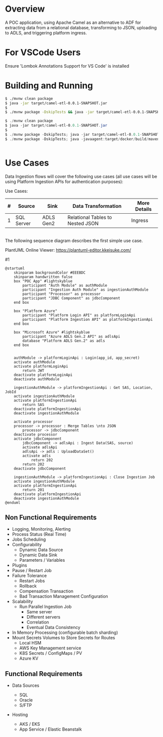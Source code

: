 # Overview 
A POC application, using Apache Camel as an alternative to ADF for extracting data from a relational database, transforming to JSON, uploading to ADLS, and triggering platform ingress.

# For VSCode Users
Ensure 'Lombok Annotations Support for VS Code' is installed

# Building and Running

``` bash
$ ./mvnw clean package
$ java -jar target/camel-etl-0.0.1-SNAPSHOT.jar
$
$ ./mvnw package -DskipTests && java -jar target/camel-etl-0.0.1-SNAPSHOT.jar  // build and run immediately without tests
```

``` powershell
$ ./mvnw clean package
$ java -jar target/camel-etl-0.0.1-SNAPSHOT.jar
$
$ ./mvnw package -DskipTests; java -jar target/camel-etl-0.0.1-SNAPSHOT.jar  // build and run immediately without tests
$ ./mvnw package -DskipTests; java -javaagent:target/docker/build/maven/agent/jmx_prometheus_javaagent-0.14.0.jar=9779:target/classes/config.yaml -jar target/camel-etl-0.0.1-SNAPSHOT.jar



```

# Use Cases
Data Ingestion flows will cover the following use cases (all use cases will be using Platform Ingestion APIs for authentication purposes): 

Use Cases:

| # | Source     | Sink      | Data Transformation               | More Details|
|---|------------|-----------|-----------------------------------|-------------|
| 1 | SQL Server | ADLS Gen2 | Relational Tables to Nested JSON  | Ingress     |

</br>
The following sequence diagram describes the first simple use case.
</br>

PlantUML Online Viewer: https://plantuml-editor.kkeisuke.com/


#1

```plantuml
@startuml
    skinparam backgroundColor #EEEBDC
    skinparam handwritten false    
    box "POC App" #lightskyblue
        participant "Auth Module" as authModule 
        participant "Ingestion Auth Module" as ingestionAuthModule
        participant "Processor" as processor
        participant "JDBC Component" as jdbcComponent
    end box

    box "Platform Azure"
        participant "Platform Login API" as platformLoginApi
        participant "Platform Ingestion API" as platformIngestionApi
    end box

    box "Microsoft Azure" #lightskyblue
        participant "Azure ADLS Gen.2 API" as adlsApi
        database "Platform ADLS Gen.2" as adls
    end box

    
    authModule -> platformLoginApi : Login(app_id, app_secret)
    activate authModule    
    activate platformLoginApi
        return JWT
    deactivate platformLoginApi        
    deactivate authModule
   
    ingestionAuthModule -> platformIngestionApi : Get SAS, Location, JobId
    activate ingestionAuthModule
    activate platformIngestionApi
        return SAS
    deactivate platformIngestionApi
    deactivate ingestionAuthModule
    
    activate processor
    processor -> processor : Merge Tables \nto JSON     
        processor -> jdbcComponent 
    deactivate processor
    activate jdbcComponent
        jdbcComponent -> adlsApi : Ingest Data(SAS, source)            
        activate adlsApi                    
        adlsApi -> adls : UploadDataSet()        
        activate adls
            return 202  
        return 202
    deactivate jdbcComponent

    ingestionAuthModule -> platformIngestionApi : Close Ingestion Job
    activate ingestionAuthModule
    activate platformIngestionApi
        return 201
    deactivate platformIngestionApi
    deactivate ingestionAuthModule
@enduml
```

## Non Functional Requirements

+ Logging, Monitoring, Alerting
+ Process Status (Real Time)
+ Jobs Scheduling
+ Configurability
  + Dynamic Data Source
  + Dynamic Data Sink
  + Parameters / Variables
+ Plugins
+ Pause / Restart Job
+ Failure Tolerance
  + Restart Jobs
  + Rollback
  + Compensation Transaction
  + Bad Transaction Management Configuration
+ Scalability
  + Run Parallel Ingestion Job 
    + Same server
    + Different servers
    + Correlation
    + Eventual Data Consistency
+ In Memory Processing (configurable batch sharding)
+ Mount Secrets Volumes to Store Secrets for Routes
  + Local HSM
  + AWS Key Management service
  + K8S Secrets / ConfigMaps / PV
  + Azure KV

## Functional Requirements

+ Data Sources
  + SQL
  + Oracle
  + S/FTP

+ Hosting
  + AKS / EKS
  + App Service / Elastic Beanstalk
